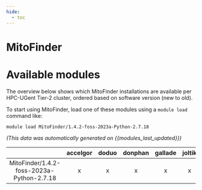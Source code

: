 ```yaml
---
hide:
  - toc
---
```


MitoFinder
==========

# Available modules


The overview below shows which MitoFinder installations are available per HPC-UGent Tier-2 cluster, ordered based on software version (new to old).

To start using MitoFinder, load one of these modules using a `module load` command like:

```shell
module load MitoFinder/1.4.2-foss-2023a-Python-2.7.18
```

*(This data was automatically generated on {{modules_last_updated}})*  

| |accelgor|doduo|donphan|gallade|joltik|litleo|shinx|
| :---: | :---: | :---: | :---: | :---: | :---: | :---: | :---: |
|MitoFinder/1.4.2-foss-2023a-Python-2.7.18|x|x|x|x|x|x|x|
